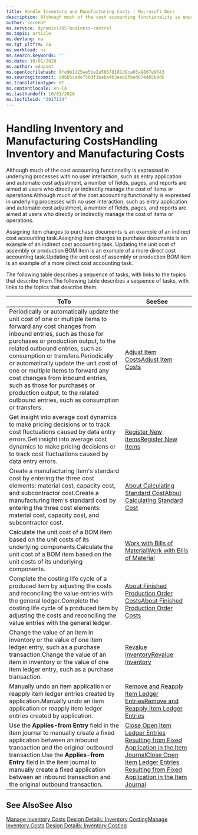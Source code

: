 ```yaml
---
title: Handle Inventory and Manufacturing Costs | Microsoft Docs
description: Although much of the cost accounting functionality is expressed in underlying processes with no user interaction, such as entry application and automatic cost adjustment, a number of fields, pages, and reports are aimed at users who directly or indirectly manage the cost of items or operations.
author: SorenGP
ms.service: dynamics365-business-central
ms.topic: article
ms.devlang: na
ms.tgt_pltfrm: na
ms.workload: na
ms.search.keywords: ''
ms.date: 10/01/2020
ms.author: edupont
ms.openlocfilehash: 8fe9b1d25ae5be2a56678181d8ca03a9807e9543
ms.sourcegitcommit: ddbb5cede750df1baba4b3eab8fbed6744b5b9d6
ms.translationtype: HT
ms.contentlocale: en-CA
ms.lasthandoff: 10/01/2020
ms.locfileid: "3917134"
---
```

# <a name="handling-inventory-and-manufacturing-costs"></a><span data-ttu-id="05863-103">Handling Inventory and Manufacturing Costs</span><span class="sxs-lookup"><span data-stu-id="05863-103">Handling Inventory and Manufacturing Costs</span></span>
<span data-ttu-id="05863-104">Although much of the cost accounting functionality is expressed in underlying processes with no user interaction, such as entry application and automatic cost adjustment, a number of fields, pages, and reports are aimed at users who directly or indirectly manage the cost of items or operations.</span><span class="sxs-lookup"><span data-stu-id="05863-104">Although much of the cost accounting functionality is expressed in underlying processes with no user interaction, such as entry application and automatic cost adjustment, a number of fields, pages, and reports are aimed at users who directly or indirectly manage the cost of items or operations.</span></span>  

 <span data-ttu-id="05863-105">Assigning item charges to purchase documents is an example of an indirect cost accounting task.</span><span class="sxs-lookup"><span data-stu-id="05863-105">Assigning item charges to purchase documents is an example of an indirect cost accounting task.</span></span> <span data-ttu-id="05863-106">Updating the unit cost of assembly or production BOM item is an example of a more direct cost accounting task.</span><span class="sxs-lookup"><span data-stu-id="05863-106">Updating the unit cost of assembly or production BOM item is an example of a more direct cost accounting task.</span></span>  

 <span data-ttu-id="05863-107">The following table describes a sequence of tasks, with links to the topics that describe them.</span><span class="sxs-lookup"><span data-stu-id="05863-107">The following table describes a sequence of tasks, with links to the topics that describe them.</span></span>   

|<span data-ttu-id="05863-108">**To**</span><span class="sxs-lookup"><span data-stu-id="05863-108">**To**</span></span>|<span data-ttu-id="05863-109">**See**</span><span class="sxs-lookup"><span data-stu-id="05863-109">**See**</span></span>|  
|------------|-------------|  
|<span data-ttu-id="05863-110">Periodically or automatically update the unit cost of one or multiple items to forward any cost changes from inbound entries, such as those for purchases or production output, to the related outbound entries, such as consumption or transfers.</span><span class="sxs-lookup"><span data-stu-id="05863-110">Periodically or automatically update the unit cost of one or multiple items to forward any cost changes from inbound entries, such as those for purchases or production output, to the related outbound entries, such as consumption or transfers.</span></span>|[<span data-ttu-id="05863-111">Adjust Item Costs</span><span class="sxs-lookup"><span data-stu-id="05863-111">Adjust Item Costs</span></span>](inventory-how-adjust-item-costs.md)|  
|<span data-ttu-id="05863-112">Get insight into average cost dynamics to make pricing decisions or to track cost fluctuations caused by data entry errors.</span><span class="sxs-lookup"><span data-stu-id="05863-112">Get insight into average cost dynamics to make pricing decisions or to track cost fluctuations caused by data entry errors.</span></span>|[<span data-ttu-id="05863-113">Register New Items</span><span class="sxs-lookup"><span data-stu-id="05863-113">Register New Items</span></span>](inventory-how-register-new-items.md)|  
|<span data-ttu-id="05863-114">Create a manufacturing item's standard cost by entering the three cost elements: material cost, capacity cost, and subcontractor cost.</span><span class="sxs-lookup"><span data-stu-id="05863-114">Create a manufacturing item's standard cost by entering the three cost elements: material cost, capacity cost, and subcontractor cost.</span></span>|[<span data-ttu-id="05863-115">About Calculating Standard Cost</span><span class="sxs-lookup"><span data-stu-id="05863-115">About Calculating Standard Cost</span></span>](finance-about-calculating-standard-cost.md)|  
|<span data-ttu-id="05863-116">Calculate the unit cost of a BOM item based on the unit costs of its underlying components.</span><span class="sxs-lookup"><span data-stu-id="05863-116">Calculate the unit cost of a BOM item based on the unit costs of its underlying components.</span></span>|[<span data-ttu-id="05863-117">Work with Bills of Material</span><span class="sxs-lookup"><span data-stu-id="05863-117">Work with Bills of Material</span></span>](inventory-how-work-BOMs.md)|  
|<span data-ttu-id="05863-118">Complete the costing life cycle of a produced item by adjusting the costs and reconciling the value entries with the general ledger.</span><span class="sxs-lookup"><span data-stu-id="05863-118">Complete the costing life cycle of a produced item by adjusting the costs and reconciling the value entries with the general ledger.</span></span>|[<span data-ttu-id="05863-119">About Finished Production Order Costs</span><span class="sxs-lookup"><span data-stu-id="05863-119">About Finished Production Order Costs</span></span>](finance-about-finished-production-order-costs.md)|  
|<span data-ttu-id="05863-120">Change the value of an item in inventory or the value of one item ledger entry, such as a purchase transaction.</span><span class="sxs-lookup"><span data-stu-id="05863-120">Change the value of an item in inventory or the value of one item ledger entry, such as a purchase transaction.</span></span>|[<span data-ttu-id="05863-121">Revalue Inventory</span><span class="sxs-lookup"><span data-stu-id="05863-121">Revalue Inventory</span></span>](inventory-how-revalue-inventory.md)|
|<span data-ttu-id="05863-122">Manually undo an item application or reapply item ledger entries created by application.</span><span class="sxs-lookup"><span data-stu-id="05863-122">Manually undo an item application or reapply item ledger entries created by application.</span></span>|[<span data-ttu-id="05863-123">Remove and Reapply Item Ledger Entries</span><span class="sxs-lookup"><span data-stu-id="05863-123">Remove and Reapply Item Ledger Entries</span></span>](finance-how-to-remove-and-reapply-item-entries.md)|  
|<span data-ttu-id="05863-124">Use the **Applies-from Entry** field in the item journal to manually create a fixed application between an inbound transaction and the original outbound transaction.</span><span class="sxs-lookup"><span data-stu-id="05863-124">Use the **Applies-from Entry** field in the item journal to manually create a fixed application between an inbound transaction and the original outbound transaction.</span></span>|[<span data-ttu-id="05863-125">Close Open Item Ledger Entries Resulting from Fixed Application in the Item Journal</span><span class="sxs-lookup"><span data-stu-id="05863-125">Close Open Item Ledger Entries Resulting from Fixed Application in the Item Journal</span></span>](finance-how-to-close-open-item-ledger-entries-resulting-from-fixed-application-in-the-item-journal.md)|  

## <a name="see-also"></a><span data-ttu-id="05863-126">See Also</span><span class="sxs-lookup"><span data-stu-id="05863-126">See Also</span></span>  
<span data-ttu-id="05863-127">[Manage Inventory Costs](finance-manage-inventory-costs.md)
[Design Details: Inventory Costing](design-details-inventory-costing.md)</span><span class="sxs-lookup"><span data-stu-id="05863-127">[Manage Inventory Costs](finance-manage-inventory-costs.md)
[Design Details: Inventory Costing](design-details-inventory-costing.md)</span></span>
